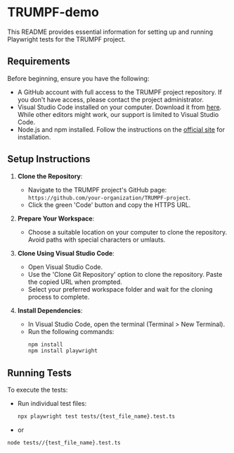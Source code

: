 # TRUMPF-demo

This README provides essential information for setting up and running Playwright tests for the TRUMPF project.

## Requirements

Before beginning, ensure you have the following:

- A GitHub account with full access to the TRUMPF project repository. If you don't have access, please contact the project administrator.
- Visual Studio Code installed on your computer. Download it from [here](https://code.visualstudio.com/download). While other editors might work, our support is limited to Visual Studio Code.
- Node.js and npm installed. Follow the instructions on the [official site](https://nodejs.org/en/) for installation.


## Setup Instructions

1. **Clone the Repository**:
   - Navigate to the TRUMPF project's GitHub page: `https://github.com/your-organization/TRUMPF-project`.
   - Click the green 'Code' button and copy the HTTPS URL.

2. **Prepare Your Workspace**:
   - Choose a suitable location on your computer to clone the repository. Avoid paths with special characters or umlauts.

3. **Clone Using Visual Studio Code**:
   - Open Visual Studio Code.
   - Use the 'Clone Git Repository' option to clone the repository. Paste the copied URL when prompted.
   - Select your preferred workspace folder and wait for the cloning process to complete.

4. **Install Dependencies**:
   - In Visual Studio Code, open the terminal (Terminal > New Terminal).
   - Run the following commands:
     ```bash
     npm install
     npm install playwright
     ```

## Running Tests

To execute the tests:

- Run individual test files:
  ```bash
  npx playwright test tests/{test_file_name}.test.ts 
- or 
```bash 
node tests//{test_file_name}.test.ts
